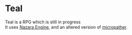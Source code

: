 # Teal
Teal is a RPG which is still in progress  
It uses [Nazara Engine](https://github.com/DigitalPulseSoftware/NazaraEngine), and an altered version of [micropather](https://github.com/leethomason/MicroPather).